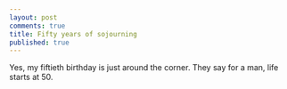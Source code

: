 ```yaml
---
layout: post
comments: true
title: Fifty years of sojourning
published: true
---
```


Yes, my fiftieth birthday is just around the corner. They say for a man, life starts at 50.

